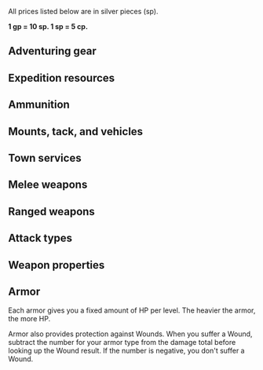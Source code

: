 All prices listed below are in silver pieces (sp).

**1 gp = 10 sp\. 1 sp = 5 cp.**

<!--raw-typst
#import "@preview/tablem:0.1.0": tablem
#let fill = (_, y) => if calc.odd(y) { rgb("EAF2F5") }
#let textSize = 11pt

#let equipmentTable = tablem.with(
  render: (columns: auto, ..args) => {
    text(table(
      columns: (1fr, auto),
      fill: fill,
      ..args,
    ), textSize)
  }
)

#let meleeTable = tablem.with(
  render: (columns: auto, ..args) => {
    text(table(
      columns: (auto, auto, 1fr, auto, auto),
      fill: fill,
      ..args,
    ), textSize)
  }
)

#let rangedTable = tablem.with(
  render: (columns: auto, ..args) => {
    text(table(
      columns: (auto, auto, 1fr, 1fr, auto, auto),
      fill: fill,
      ..args,
    ), textSize)
  }
)

#let propertiesTable = tablem.with(
  render: (columns: auto, ..args) => {
    text(table(
      columns: (auto, 1fr),
      fill: fill,
      ..args,
    ), textSize)
  }
)

#let armorTable = tablem.with(
  render: (columns: auto, ..args) => {
    text(table(
      columns: (1fr, 1fr, auto, auto, auto),
      fill: fill,
      ..args,
    ), textSize)
  }
)
-->

## Adventuring gear

<!--raw-typst
#equipmentTable[
| *Name* | *Cost* |
| ---- | ---- |
| 10 foot pole      | 1 |
| Small sack        | 1 |
| 50 feet of rope   | 1 |
| Mallet            | 1 |
| Large sack        | 2 |
| Backpack          | 5 |
| Lantern           | 10 |
| Crowbar           | 15 |
| Grappling hook    | 25 |
| Steel hand mirror | 25 |
| Ear trumpet       | 50 |
| Lockpicks         | 75 |
]-->

## Expedition resources

<!--raw-typst
#equipmentTable[
| *Name* | *Cost* |
| Firewood | 1 |
| Waterskin | 1 |
| Torches | 1 |
| Wine | 1 |
| Iron spikes | 2 |
| Oil | 2 |
| Bandages | 2 |
| Stakes | 2 |
| Garlic | 5 |
| Wolvesbane | 10 |
| Belladonna | 10 |
| Rations | 10 |
| Camping gear | 20 |
]-->

<!--raw-typst
#colbreak()
-->

## Ammunition

<!--raw-typst
#equipmentTable[
| *Name* | *Cost* |
| ----- | ---- |
| Arrows | 10 |
| Silver arrows | 100 |
| Sling bullets | 3 |
]-->



## Mounts, tack, and vehicles

<!--raw-typst
#propertiesTable[
| *Name* | *Cost* |
| ---- | ---- |
| Saddle bags | 10 |
| Mule | 25 |
| Saddle | 25 |
| Draft horse | 30 |
| Light horse | 40 |
| Raft | 40 |
| Cart | 100 |
| Small boat | 100 |
| Barding | 150 |
| Warhorse | 200 |
| Wagon | 200 |
| Small merchant ship | 5000 |
| Small galley | 10000 |
| Large merchant ship | 20000 |
| Large galley | 30000 |
]-->

## Town services

<!--raw-typst
#propertiesTable[
| *Name* | *Cost* |
| ---- | ---- |
| A bath | 1 |
| A day's stay at an inn | 1 |
| A week's stay at an inn | 6 |
| A month's stay at an inn | 20 |
| Burial | 50 |
]-->

<!--raw-typst
#set page(columns: 1)
-->

## Melee weapons

<!--raw-typst
#meleeTable[
| *Name* | *Parry* | *Properties* | *Attacks* | *Cost* |
| ---- | ---- | ---- | ---- | -- |
| Axe | +2 | Gruesome, Versatile | Slash | 7 |
| Dagger | +2 | Light, Thrown | Slash, Stab | 3 |
| Handaxe | +1 | Gruesome, Light, Thrown | Slash | 3 |
| Longaxe | +3 | Gruesome, Reach, Two-handed | Slash | 12 |
| Longsword | +5 | Versatile | Slash, Stab | 15 |
| Mace | +2 | Flanged | Slam | 10 |
| Quarterstaff | +4 | Two-handed | Slam | 2 |
| Short spear | +4 | Thrown | Stab | 3 |
| Spear | +6 | Reach, Versatile | Stab | 4 |
| Sword | +4 | Light | Slash, Stab | 10 |
| Shield | +1 | Bull Rush, Cover | Slam | 10 |
| Club | +1 | - | Slam | 1 |
]-->

## Ranged weapons

<!--raw-typst
#rangedTable[
| *Name* | *Parry* | *Properties* | *Point Blank Range* | *Attacks* | *Cost* |
| ---- | ---- | ---- | ---- | ---- | --- |
| Bow | +0 |  | 30 | Stab | 20 |
| Longbow | +0 | Heavy | 50 | Stab | 40 |
| Sling | +0 | - | 5-40 / 20 | Slam | 5 |
]-->

## Attack types

<!--raw-typst
#propertiesTable[
| *Name* | *Description* |
| ---- | ---- |
| Slash | Roll twice on the Wound table and apply both wounds. |
| Stab | If your opponent is Prone or Grappling, you can attempt to Stab through gaps in their armor. Make the attack with disadvantage. On a hit, ignore their Wound protection. |
| Slam | If the Wound would grant the Bleeding condition, it instead grants the Dazed condition. |
]-->

<!--raw-typst
#pagebreak()
-->

## Weapon properties

<!--raw-typst
#propertiesTable[
| *Name* | *Description* |
| ---- | ---- |
| Versatile | Can be wielded with two hands. If you do so, roll a d6 together with your attack. If you hit, use the result as damage if it's higher than the margin of success. |
| Two-handed | Requires two hands. Roll a d10 together with your attack. If you hit, use the result as damage if it's higher than the margin of success. |
| Gruesome | Wounds caused by critical hits are not removed at the end of next round. |
| Thrown | You can throw this weapon to make a ranged attack (Point Blank Range 15).  |
| Light | Can be used without disadvantage while grappling. |
| Reach | You can use this weapon to attack someone 10 feet away. If an enemey tries to move into melee range with you, they provoke an opportunity attack from you.
| Bull Rush | When you Shove a creature in combat, roll a d4 and add the result to your roll. |
| Flanged | Add +2 damage vs. heavy armor and +1 vs medium armor on a hit. |
| Heavy | This item takes two slots. |
| Cover | You can apply this weapon's Parry bonus against ranged attacks. |
]-->

## Armor

Each armor gives you a fixed amount of HP per level. The heavier the armor, the more HP.

Armor also provides protection against Wounds. When you suffer a Wound, subtract the number for your armor type from the damage total before looking up the Wound result. If the number is negative, you don't suffer a Wound.

<!--raw-typst
#armorTable[
| *Armor* | *Wound Protection* | *HP / Level* | *Slots* | *Cost* |
| ---- | ---- | ---- | ---- | -- |
| Leather | 3 | +1 | 1 | 15 |
| Chain | 5 | +2 | 1 | 30 |
| Scale | 8 | +4 | 2 | 50 |
]-->

<!--raw-typst
#set page(columns: 2)
-->
